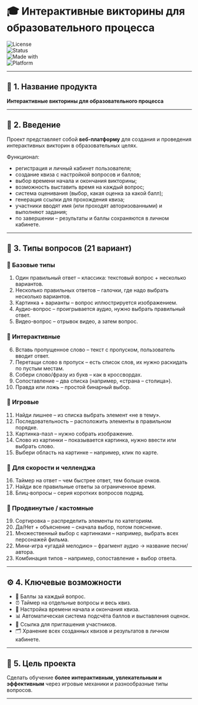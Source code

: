 # 🎓 Интерактивные викторины для образовательного процесса

![License](https://img.shields.io/badge/license-MIT-blue.svg)  
![Status](https://img.shields.io/badge/status-in%20development-yellow.svg)  
![Made with](https://img.shields.io/badge/made%20with-❤️-red.svg)  
![Platform](https://img.shields.io/badge/platform-Web-green.svg)  

---

## 📌 1. Название продукта
**Интерактивные викторины для образовательного процесса**

---

## 📖 2. Введение
Проект представляет собой **веб-платформу** для создания и проведения интерактивных викторин в образовательных целях.  

Функционал:
- регистрация и личный кабинет пользователя;  
- создание квиза с настройкой вопросов и баллов;  
- выбор времени начала и окончания викторины;  
- возможность выставить время на каждый вопрос;  
- система оценивания (выбор, какая оценка за какой балл);  
- генерация ссылки для прохождения квиза;  
- участники вводят имя (или проходят авторизованными) и выполняют задания;  
- по завершении – результаты и баллы сохраняются в личном кабинете.  

---

## 🧩 3. Типы вопросов (21 вариант)

### 🔹 Базовые типы
1. Один правильный ответ – классика: текстовый вопрос + несколько вариантов.  
2. Несколько правильных ответов – галочки, где надо выбрать несколько вариантов.  
3. Картинка + варианты – вопрос иллюстрируется изображением.  
4. Аудио-вопрос – проигрывается аудио, нужно выбрать правильный ответ.  
5. Видео-вопрос – отрывок видео, а затем вопрос.  

### 🔹 Интерактивные
6. Вставь пропущенное слово – текст с пропуском, пользователь вводит ответ.  
7. Перетащи слово в пропуск – есть список слов, их нужно раскидать по пустым местам.  
8. Собери слово/фразу из букв – как в кроссвордах.  
9. Сопоставление – два списка (например, «страна – столица»).  
10. Правда или ложь – простой бинарный выбор.  

### 🔹 Игровые
11. Найди лишнее – из списка выбрать элемент «не в тему».  
12. Последовательность – расположить элементы в правильном порядке.  
13. Картинка-пазл – нужно собрать изображение.  
14. Слово из картинки – показывается картинка, нужно ввести или выбрать слово.  
15. Выбери область на картинке – например, клик по карте.  

### 🔹 Для скорости и челленджа
16. Таймер на ответ – чем быстрее ответ, тем больше очков.  
17. Найди все правильные ответы за ограниченное время.  
18. Блиц-вопросы – серия коротких вопросов подряд.  

### 🔹 Продвинутые / кастомные
19. Сортировка – распределить элементы по категориям.  
20. Да/Нет + объяснение – сначала выбор, потом пояснение.  
21. Множественный выбор с картинками – например, выбрать всех персонажей фильма.  
22. Мини-игра «угадай мелодию» – фрагмент аудио → название песни/автора.  
23. Комбинация типов – например, сопоставление + выбор ответа.  

---

## ⚙️ 4. Ключевые возможности
- 🎯 Баллы за каждый вопрос.  
- ⏰ Таймер на отдельные вопросы и весь квиз.  
- 📅 Настройка времени начала и окончания квиза.  
- 📊 Автоматическая система подсчёта баллов и выставления оценок.  
- 🔗 Ссылка для приглашения участников.  
- 🗂️ Хранение всех созданных квизов и результатов в личном кабинете.  

---

## 🚀 5. Цель проекта
Сделать обучение **более интерактивным, увлекательным и эффективным** через игровые механики и разнообразные типы вопросов.  

---
